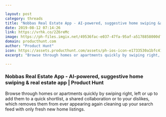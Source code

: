 ```yaml
---

layout: post
category: threads
title: "Nobbas Real Estate App - AI-powered, suggestive home swiping &amp; real estate app"
date: 2019-08-12 07:14:26
link: https://vrhk.co/2Z6reMc
image: https://ph-files.imgix.net/49536fac-e037-47fa-95af-a5178858000d?auto=format&fit=crop&h=512&w=1024
domain: producthunt.com
author: "Product Hunt"
icon: https://assets.producthunt.com/assets/ph-ios-icon-e1733530a1bfc41080db8161823f1ef262cdbbc933800c0a2a706f70eb9c277a.png
excerpt: "Browse through homes or apartments quickly by swiping right, left or up to add them to a quick shortlist, a shared collaboration or to your dislikes, which removes them from ever appearing again cleaning up your search feed with only fresh new home listings."

---
```


### Nobbas Real Estate App - AI-powered, suggestive home swiping &amp; real estate app | Product Hunt

Browse through homes or apartments quickly by swiping right, left or up to add them to a quick shortlist, a shared collaboration or to your dislikes, which removes them from ever appearing again cleaning up your search feed with only fresh new home listings.